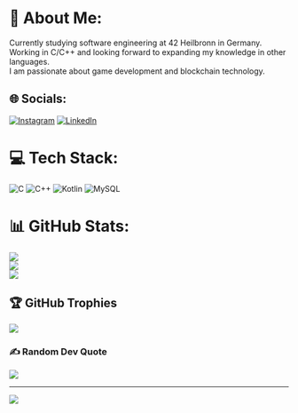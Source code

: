 # 💫 About Me:
Currently studying software engineering at 42 Heilbronn in Germany.<br>Working in C/C++ and looking forward to expanding my knowledge in other languages.<br>I am passionate about game development and blockchain technology.


## 🌐 Socials:
[![Instagram](https://img.shields.io/badge/Instagram-%23E4405F.svg?logo=Instagram&logoColor=white)](https://instagram.com/stfu.josip) [![LinkedIn](https://img.shields.io/badge/LinkedIn-%230077B5.svg?logo=linkedin&logoColor=white)]((https://www.linkedin.com/in/josip-samardzic-3a905824b/)) 

# 💻 Tech Stack:
![C](https://img.shields.io/badge/c-%2300599C.svg?style=flat&logo=c&logoColor=white) ![C++](https://img.shields.io/badge/c++-%2300599C.svg?style=flat&logo=c%2B%2B&logoColor=white) ![Kotlin](https://img.shields.io/badge/kotlin-%237F52FF.svg?style=flat&logo=kotlin&logoColor=white) ![MySQL](https://img.shields.io/badge/mysql-4479A1.svg?style=flat&logo=mysql&logoColor=white)
# 📊 GitHub Stats:
![](https://github-readme-stats.vercel.app/api?username=Josip2504&theme=shades-of-purple&hide_border=false&include_all_commits=true&count_private=false)<br/>
![](https://github-readme-streak-stats.herokuapp.com/?user=Josip2504&theme=shades-of-purple&hide_border=false)<br/>
![](https://github-readme-stats.vercel.app/api/top-langs/?username=Josip2504&theme=shades-of-purple&hide_border=false&include_all_commits=true&count_private=false&layout=compact)

## 🏆 GitHub Trophies
![](https://github-profile-trophy.vercel.app/?username=Josip2504&theme=radical&no-frame=false&no-bg=true&margin-w=4)

### ✍️ Random Dev Quote
![](https://quotes-github-readme.vercel.app/api?type=horizontal&theme=radical)

---
[![](https://visitcount.itsvg.in/api?id=Josip2504&icon=0&color=0)](https://visitcount.itsvg.in)

<!-- Proudly created with GPRM ( https://gprm.itsvg.in ) -->

